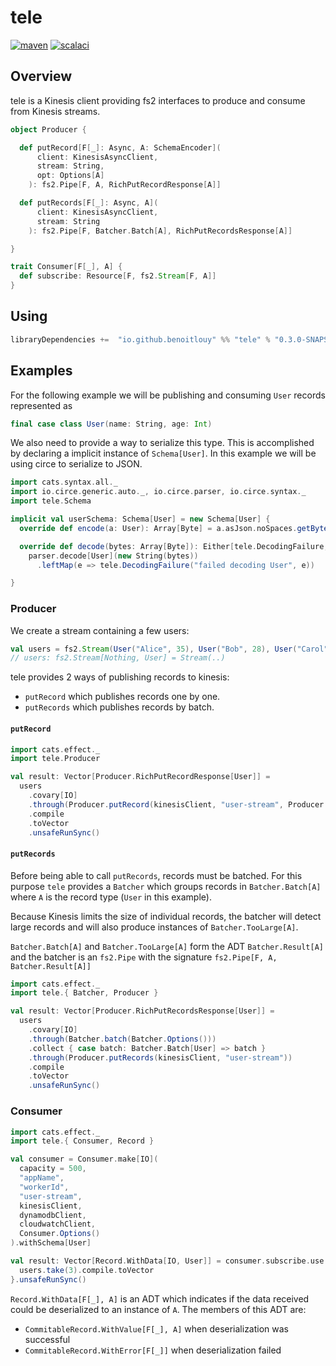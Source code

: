 # tele
[![maven](https://maven-badges.herokuapp.com/maven-central/io.github.benoitlouy/tele_2.13/badge.svg)](https://search.maven.org/artifact/io.github.benoitlouy/tele_2.13)
[![scalaci](https://github.com/benoitlouy/tele/workflows/Scala/badge.svg)](https://github.com/benoitlouy/tele/actions?query=workflow%3A%22Scala%22)

## Overview

tele is a Kinesis client providing fs2 interfaces to produce and consume from Kinesis streams.

```scala
object Producer {

  def putRecord[F[_]: Async, A: SchemaEncoder](
      client: KinesisAsyncClient,
      stream: String,
      opt: Options[A]
    ): fs2.Pipe[F, A, RichPutRecordResponse[A]]

  def putRecords[F[_]: Async, A](
      client: KinesisAsyncClient,
      stream: String
    ): fs2.Pipe[F, Batcher.Batch[A], RichPutRecordsResponse[A]]

}

trait Consumer[F[_], A] {
  def subscribe: Resource[F, fs2.Stream[F, A]]
}
```

## Using

```scala
libraryDependencies +=  "io.github.benoitlouy" %% "tele" % "0.3.0-SNAPSHOT"
```

## Examples

For the following example we will be publishing and consuming `User` records 
represented as


```scala
final case class User(name: String, age: Int)
```


We also need to provide a way to serialize this type. This is accomplished by 
declaring a implicit instance of `Schema[User]`. In this example we will be 
using circe to serialize to JSON.

```scala
import cats.syntax.all._
import io.circe.generic.auto._, io.circe.parser, io.circe.syntax._
import tele.Schema

implicit val userSchema: Schema[User] = new Schema[User] {
  override def encode(a: User): Array[Byte] = a.asJson.noSpaces.getBytes()

  override def decode(bytes: Array[Byte]): Either[tele.DecodingFailure, User] =
    parser.decode[User](new String(bytes))
      .leftMap(e => tele.DecodingFailure("failed decoding User", e))

}
```

### Producer
We create a stream containing a few users:
```scala
val users = fs2.Stream(User("Alice", 35), User("Bob", 28), User("Carol", 24))
// users: fs2.Stream[Nothing, User] = Stream(..)
```

tele provides 2 ways of publishing records to kinesis:
  - `putRecord` which publishes records one by one.
  - `putRecords` which publishes records by batch.

#### `putRecord`
```scala
import cats.effect._
import tele.Producer

val result: Vector[Producer.RichPutRecordResponse[User]] =
  users
    .covary[IO]
    .through(Producer.putRecord(kinesisClient, "user-stream", Producer.Options()))
    .compile
    .toVector
    .unsafeRunSync()
```

#### `putRecords`
Before being able to call `putRecords`, records must be batched. For this purpose
`tele` provides a `Batcher` which groups records in `Batcher.Batch[A]`
where `A` is the record type (`User` in this example).

Because Kinesis limits the size of individual records, the batcher will detect
large records and will also produce instances of `Batcher.TooLarge[A]`.

`Batcher.Batch[A]` and `Batcher.TooLarge[A]` form the ADT `Batcher.Result[A]`
and the batcher is an `fs2.Pipe` with the signature
`fs2.Pipe[F, A, Batcher.Result[A]]`

```scala
import cats.effect._
import tele.{ Batcher, Producer }

val result: Vector[Producer.RichPutRecordsResponse[User]] =
  users
    .covary[IO]
    .through(Batcher.batch(Batcher.Options()))
    .collect { case batch: Batcher.Batch[User] => batch }
    .through(Producer.putRecords(kinesisClient, "user-stream"))
    .compile
    .toVector
    .unsafeRunSync()
```

### Consumer

```scala
import cats.effect._
import tele.{ Consumer, Record }

val consumer = Consumer.make[IO](
  capacity = 500,
  "appName",
  "workerId",
  "user-stream",
  kinesisClient,
  dynamodbClient,
  cloudwatchClient,
  Consumer.Options()
).withSchema[User]

val result: Vector[Record.WithData[IO, User]] = consumer.subscribe.use { users =>
  users.take(3).compile.toVector
}.unsafeRunSync()
```

`Record.WithData[F[_], A]` is an ADT which indicates if the data received could
be deserialized to an instance of `A`. The members of this ADT are:
  - `CommitableRecord.WithValue[F[_], A]` when deserialization was successful
  - `CommitableRecord.WithError[F[_]]` when deserialization failed
